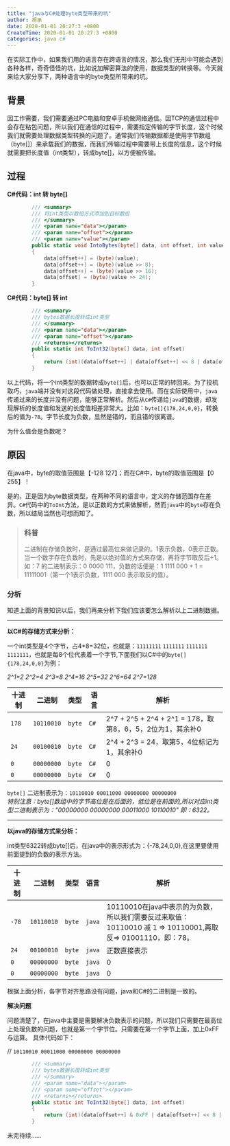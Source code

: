 ```yaml
---
title: "java与C#处理byte类型带来的坑"
author: 胡承
date: 2020-01-01 20:27:3 +0800
CreateTime: 2020-01-01 20:27:3 +0800
categories: java c#
---
```


在实际工作中，如果我们用的语言存在跨语言的情况，那么我们无形中可能会遇到各种各样，奇奇怪怪的坑，比如说加解密算法的使用，数据类型的转换等。今天就来给大家分享下，两种语言中的byte类型所带来的坑。  

<!-- more -->

## 背景 ##
因工作需要，我们需要通过PC电脑和安卓手机做网络通信。因TCP的通信过程中会存在粘包问题，所以我们在通信的过程中，需要指定传输的字节长度，这个时候我们就需要处理数据类型转换的问题了。通常我们传输数据都是使用字节数组（byte[]）来承载我们的数据，而我们传输过程中需要带上长度的信息，这个时候就需要把长度值（int类型），转成byte[]，以方便被传输。

## 过程 ##

**C#代码：int 转 byte[]**
```cs
        /// <summary>
        /// 将int类型以数组方式添加到目标数组
        /// </summary>
        /// <param name="data"></param>
        /// <param name="offset"></param>
        /// <param name="value"></param>
        public static void IntoBytes(byte[] data, int offset, int value)
        {
            data[offset++] = (byte)(value);
            data[offset++] = (byte)(value >> 8);
            data[offset++] = (byte)(value >> 16);
            data[offset] = (byte)(value >> 24);
        }
```

**C#代码：byte[] 转 int**

```cs
        /// <summary>
        /// bytes数据长度转成int类型
        /// </summary>
        /// <param name="data"></param>
        /// <param name="offset"></param>
        /// <returns></returns>
        public static int ToInt32(byte[] data, int offset)
        {
            return (int)(data[offset++] | data[offset++] << 8 | data[offset++] << 16 | data[offset] << 24);
        }
```

以上代码，将一个int类型的数据转成`byte[]`后，也可以正常的转回来。为了投机取巧，`java`端并没有对这段代码做处理，直接拿去使用。而在实际使用中，`java`传递过来的长度并没有问题，能够正常解析。然后从`C#`传递给`java`的数据，却发现解析的长度值和发送的长度值相差非常大。比如：`byte[]{178,24,0,0}`，转换后的值为`-78`。字节长度为负数，显然是错的，而且错的很离谱。

为什么值会是负数呢？

## 原因 ##

在java中，byte的取值范围是【-128 127】；而在C#中，byte的取值范围是【0 255】！

是的，正是因为byte数据类型，在两种不同的语言中，定义的存储范围存在差异。`C#`代码中的`ToInt`方法，是以正数的方式来做解析，然而`java`中的`byte`存在负数，所以结局当然也可想而知了。

>### 科普 ###
>二进制在存储负数时，是通过最高位来做记录的。1表示负数，0表示正数。当一个数字存在负数时，先是以绝对值的方式来存储，再将字节取反后+1。如：7 的二进制表示：0 0000 111，负数的话便是：1 1111 000 + 1 = 11111001（第一个1表示负数，1111 000 表示取反的值）。

### 分析 ###

知道上面的背景知识以后，我们再来分析下我们应该要怎么解析以上二进制数据。  

-----------------------------   
**以C#的存储方式来分析：**

一个int类型是4个字节，占4*8=32位，也就是：`11111111` `1111111` `1111111` `1111111`，也就是每8个位代表着一个字节,下面我们以C#中的`byte[]{178,24,0,0}`为例：

 

*2^1=2* *2^2=4* *2^3=8* *2^4=16* *2^5=32* *2^6=64* *2^7=128*

| 十进制 | 二进制 | 类型 | 语言 |解析
|---|---|---|---|---
|`178`|`10110010`|`byte`|`C#`| 2^7 + 2^5 + 2^4 + 2^1 = 178，取第8，6，5，2位为1，其余补0
|`24`|`00100010`|`byte`|`C#`| 2^4 + 2^3 = 24，取第5，4位标记为1，其余补0
|`0`|`00000000`|`byte`|`C#`| 0
|`0`|`00000000`|`byte`|`C#`| 0

`byte[]` 二进制表示为：`10110010 00011000 00000000 00000000`  
*特别注意：byte[]数组中的字节高位是在后面的，低位是在前面的,所以对应int类型二进制表示为："00000000 00000000 00011000 10110010" 即：6322。*  

-----------------------------   

**以java的存储方式来分析：**

int类型6322转成byte[]后，在java中的表示形式为：{-78,24,0,0},在这里要使用前面提到的负数的表示方法。

| 十进制 | 二进制 | 类型 | 语言 |解析
|---|---|---|---|---
|`-78`|`10110010`|`byte`|`java`| 10110010在java中表示的为负数，所以我们需要反过来取值：10110010 减 1 => 10110001,再取反=> 01001110，即：78。
|`24`|`00100010`|`byte`|`java`| 正数直接表示
|`0`|`00000000`|`byte`|`java`| 0
|`0`|`00000000`|`byte`|`java`| 0

根据上面分析，各字节对齐思路没有问题，java和C#的二进制是一致的。

**解决问题**

问题清楚了，在java中主要是需要解决负数表示的问题，所以我们只需要在最高位上处理负数的问题，也就是第一个字节位。只需要在第一个字节上面，加上0xFF与运算。
具体代码如下：

// `10110010 00011000 00000000 00000000`

```java
        /// <summary>
        /// bytes数据长度转成int类型
        /// </summary>
        /// <param name="data"></param>
        /// <param name="offset"></param>
        /// <returns></returns>
        public static int ToInt32(byte[] data, int offset)
        {
            return (int)(data[offset++] & 0xFF | data[offset++] << 8 | data[offset++] << 16 | data[offset] << 24);
        }
```

未完待续……

